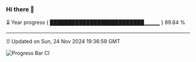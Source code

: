 ### Hi there 👋

⏳ Year progress { ██████████████████████████▁▁▁▁ } 89.84 %

---

⏰ Updated on Sun, 24 Nov 2024 19:36:59 GMT

![Progress Bar CI](https://github.com/IshwaranRudhara/GIT-ACTION/workflows/Progress%20Bar%20CI/badge.svg)
